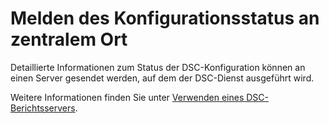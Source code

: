 # <a name="report-configuration-status-to-central-location"></a>Melden des Konfigurationsstatus an zentralem Ort

Detaillierte Informationen zum Status der DSC-Konfiguration können an einen Server gesendet werden, auf dem der DSC-Dienst ausgeführt wird. 

Weitere Informationen finden Sie unter [Verwenden eines DSC-Berichtsservers](https://msdn.microsoft.com/powershell/dsc/reportserver).